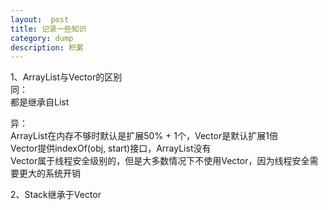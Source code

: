 ```yaml
---
layout:  post
title: 记录一些知识
category: dump
description: 积累
---
```




1、ArrayList与Vector的区别  
同：  
都是继承自List

异：  
ArrayList在内存不够时默认是扩展50% + 1个，Vector是默认扩展1倍  
Vector提供indexOf(obj, start)接口，ArrayList没有  
Vector属于线程安全级别的，但是大多数情况下不使用Vector，因为线程安全需要更大的系统开销

2、Stack继承于Vector